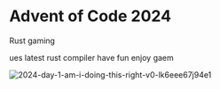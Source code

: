 # Advent of Code 2024
Rust gaming

ues latest rust compiler
have fun
enjoy gaem

![2024-day-1-am-i-doing-this-right-v0-lk6eee67j94e1](https://github.com/user-attachments/assets/d1c0b1cc-a10d-4f29-9d43-6cd9dfe23a46)

